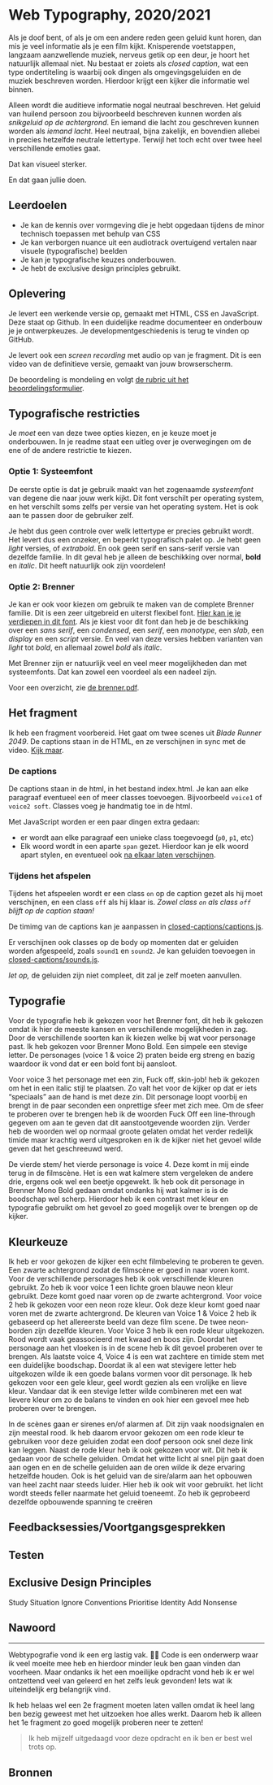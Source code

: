 # Web Typography, 2020/2021

Als je doof bent, of als je om een andere reden geen geluid kunt horen, dan mis je veel informatie als je een film kijkt. Knisperende voetstappen, langzaam aanzwellende muziek, nerveus getik op een deur, je hoort het natuurlijk allemaal niet. Nu bestaat er zoiets als *closed caption*, wat een type ondertiteling is waarbij ook dingen als omgevingsgeluiden en de muziek beschreven worden. Hierdoor krijgt een kijker die informatie wel binnen.

Alleen wordt die auditieve informatie nogal neutraal beschreven. Het geluid van huilend persoon zou bijvoorbeeld beschreven kunnen worden als *snikgeluid op de achtergrond*. En iemand die lacht zou geschreven kunnen worden als *iemand lacht.* Heel neutraal, bijna zakelijk, en bovendien allebei in precies hetzelfde neutrale lettertype. Terwijl het toch echt over twee heel verschillende emoties gaat. 

Dat kan visueel sterker. 

En dat gaan jullie doen.

## Leerdoelen

- Je kan de kennis over vormgeving die je hebt opgedaan tijdens de minor technisch toepassen met behulp van CSS
- Je kan verborgen nuance uit een audiotrack overtuigend vertalen naar visuele (typografische) beelden
- Je kan je typografische keuzes onderbouwen.
- Je hebt de exclusive design principles gebruikt.

## Oplevering

Je levert een werkende versie op, gemaakt met HTML, CSS en JavaScript. Deze staat op Github. In een duidelijke readme documenteer en onderbouw je je ontwerpkeuzes. Je developmentgeschiedenis is terug te vinden op GitHub.

Je levert ook een *screen recording* met audio op van je fragment. Dit is een video van de definitieve versie, gemaakt van jouw browserscherm.

De beoordeling is mondeling en volgt [de rubric uit het beoordelingsformulier](web-typografie-beoordeling.pdf).

## Typografische restricties

Je *moet* een van deze twee opties kiezen, en je keuze moet je onderbouwen. In je readme staat een uitleg over je overwegingen om de ene of de andere restrictie te kiezen.

### Optie 1: Systeemfont

De eerste optie is dat je gebruik maakt van het zogenaamde *systeemfont* van degene die naar jouw werk kijkt. Dit font verschilt per operating system, en het verschilt soms zelfs per versie van het operating system. Het is ook aan te passen door de gebruiker zelf. 

Je hebt dus geen controle over welk lettertype er precies gebruikt wordt. Het levert dus een onzeker, en beperkt typografisch palet op. Je hebt geen *light* versies, of *extrabold*. En ook geen serif en sans-serif versie van dezelfde familie. In dit geval heb je alleen de beschikking over normal, **bold** en _italic_. Dit heeft natuurlijk ook zijn voordelen!

### Optie 2: Brenner

Je kan er ook voor kiezen om gebruik te maken van de complete Brenner familie. Dit is een zeer uitgebreid en uiterst flexibel font. [Hier kan je je verdiepen in dit font](https://www.typotheque.com/blog/brenner_an_unusual_typeface_family_with_distinct_voices). Als je kiest voor dit font dan heb je de beschikking over een *sans serif*, een *condensed*, een *serif*, een *monotype*, een *slab*, een *display* en een *script* versie. En veel van deze versies hebben varianten van *light* tot *bold*, en allemaal zowel *bold* als *italic*.

Met Brenner zijn er natuurlijk veel en veel meer mogelijkheden dan met systeemfonts. Dat kan zowel een voordeel als een nadeel zijn. 

Voor een overzicht, zie [de brenner.pdf](brenner.pdf).

## Het fragment

Ik heb een fragment voorbereid. Het gaat om twee scenes uit *Blade Runner 2049*. De captions staan in de HTML, en ze verschijnen in sync met de video. [Kijk maar](closed-captions/index.html).

### De captions

De captions staan in de html, in het bestand index.html. Je kan aan elke paragraaf eventueel een of meer classes toevoegen. Bijvoorbeeld `voice1` of `voice2 soft`. Classes voeg je handmatig toe in de html.

Met JavaScript worden er een paar dingen extra gedaan: 

- er wordt aan elke paragraaf een unieke class toegevoegd (`p0`, `p1`, etc)
- Elk woord wordt in een aparte `span` gezet. Hierdoor kan je elk woord apart stylen, en eventueel ook [na elkaar laten verschijnen](https://github.com/cmda-minor-vid/web-typography-18-19/blob/master/closed-captions/css.css#L41).

### Tijdens het afspelen

Tijdens het afspeelen wordt er een class `on` op de caption gezet als hij moet verschijnen, en een class `off` als hij klaar is. *Zowel class `on` als class `off` blijft op de caption staan!*

De timimg van de captions kan je aanpassen in [closed-captions/captions.js](closed-captions/captions.js).

Er verschijnen ook classes op de body op momenten dat er geluiden worden afgespeeld, zoals `sound1` en `sound2`. Je kan geluiden toevoegen in [closed-captions/sounds.js](closed-captions/sounds.js).

*let op,* de geluiden zijn niet compleet, dit zal je zelf moeten aanvullen.

## Typografie

Voor de typografie heb ik gekozen voor het Brenner font, dit heb ik gekozen omdat ik hier de meeste kansen en verschillende mogelijkheden in zag. Door de verschillende soorten kan ik kiezen welke bij wat voor personage past. Ik heb gekozen voor Brenner Mono Bold. Een simpele een stevige letter. De personages (voice 1 & voice 2) praten beide erg streng en bazig waardoor ik vond dat er een bold font bij aansloot.

Voor voice 3  het personage met een zin, Fuck off, skin-job! heb ik gekozen om het in een italic stijl te plaatsen. Zo valt het voor de kijker op dat er iets “speciaals” aan de hand is met deze zin. Dit personage loopt voorbij en brengt in de paar seconden een onprettige sfeer met zich mee. Om de sfeer te proberen over te brengen heb ik de woorden Fuck Off een line-through gegeven om aan te geven dat dit aanstootgevende woorden zijn. Verder heb de woorden wel op normaal groote gelaten omdat het verder redelijk timide maar krachtig werd uitgesproken en ik de kijker niet het gevoel wilde geven dat het geschreeuwd werd.

De vierde stem/ het vierde personage is voice 4. Deze komt in mij  einde terug in de filmscène. Het is een wat kalmere stem vergeleken de andere drie, ergens ook wel een beetje opgewekt.  Ik heb ook dit personage in Brenner Mono Bold  gedaan omdat ondanks hij wat kalmer is is de boodschap wel scherp. Hierdoor heb ik een contrast met kleur en typografie gebruikt om het gevoel zo goed mogelijk over te brengen op de kijker.
 
## Kleurkeuze

Ik heb er voor gekozen de kijker een echt filmbeleving te proberen te geven. Een zwarte achtergrond zodat de filmscène er goed in naar voren komt.  Voor de verschillende personages heb ik ook verschillende kleuren gebruikt. Zo heb ik voor voice 1  een lichte groen blauwe neon kleur gebruikt. Deze komt goed naar voren op de zwarte achtergrond. Voor voice 2 heb ik gekozen voor een neon roze kleur. Ook deze kleur komt goed naar voren met de zwarte achtergrond. De kleuren van Voice 1 & Voice 2 heb ik gebaseerd op het allereerste beeld van deze film scene. De twee neon-borden zijn dezelfde kleuren. 
Voor Voice 3 heb ik een rode kleur uitgekozen. Rood wordt vaak geassocieerd met kwaad en boos zijn. Doordat het personage aan het vloeken is in de scene heb ik dit gevoel proberen over te brengen.
Als laatste voice 4, Voice 4 is een wat zachtere en timide stem met een duidelijke boodschap. Doordat ik al een wat stevigere letter heb uitgekozen wilde ik een goede balans vormen voor dit personage. Ik heb gekozen voor een gele kleur, geel wordt gezien als een vrolijke en lieve kleur. Vandaar dat ik een stevige letter wilde combineren met een wat lievere kleur om zo de balans te vinden en ook hier een gevoel mee heb proberen over te brengen.
 
In de scènes gaan er sirenes en/of alarmen af. Dit zijn vaak noodsignalen en zijn meestal rood. Ik heb daarom ervoor gekozen om een rode kleur te gebruiken voor deze geluiden zodat een doof persoon ook snel deze link kan leggen. Naast de rode kleur heb ik ook gekozen voor wit. Dit heb   ik gedaan voor de schelle geluiden. Omdat het witte licht al snel pijn gaat doen aan ogen en en de schelle geluiden aan de oren wilde ik deze ervaring hetzelfde houden. 
Ook is het geluid van de sire/alarm aan het opbouwen van heel zacht naar steeds luider. Hier heb ik ook wit voor gebruikt. het licht wordt steeds feller naarmate het geluid toeneemt. Zo heb ik geprobeerd dezelfde opbouwende spanning te creëren

## Feedbacksessies/Voortgangsgesprekken





## Testen


## Exclusive Design Principles
Study Situation
Ignore Conventions
Prioritise Identity
Add Nonsense


## Nawoord
---
Webtypografie vond ik een erg lastig vak. :face_exhaling: Code is een onderwerp waar ik veel moeite mee heb en hierdoor minder leuk ben gaan vinden dan voorheen. Maar ondanks ik het een moeilijke opdracht vond heb ik er wel ontzettend veel van geleerd en het zelfs leuk gevonden! Iets wat ik uiteindelijk erg belangrijk vind.

Ik heb helaas wel een 2e fragment moeten laten vallen omdat ik heel lang ben bezig geweest met het uitzoeken hoe alles werkt. Daarom heb ik alleen het 1e fragment zo goed mogelijk proberen neer te zetten!
> Ik heb mijzelf uitgedaagd voor deze opdracht en ik ben er best wel trots op. 

## Bronnen